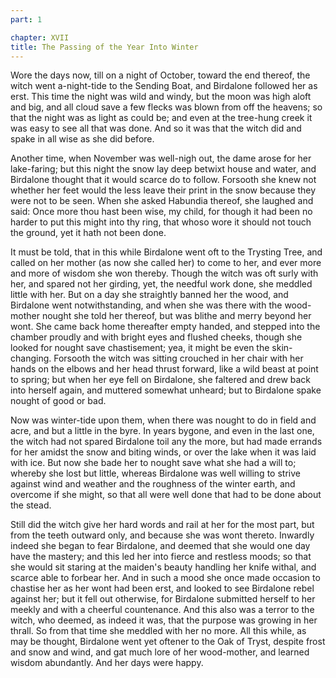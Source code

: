 ```yaml
---
part: 1

chapter: XVII
title: The Passing of the Year Into Winter
---
```


Wore the days now, till on a night of October, toward the end thereof, the witch went a-night-tide to the Sending Boat, and Birdalone followed her as erst. This time the night was wild and windy, but the moon was high aloft and big, and all cloud save a few flecks was blown from off the heavens; so that the night was as light as could be; and even at the tree-hung creek it was easy to see all that was done. And so it was that the witch did and spake in all wise as she did before.

Another time, when November was well-nigh out, the dame arose for her lake-faring; but this night the snow lay deep betwixt house and water, and Birdalone thought that it would scarce do to follow. Forsooth she knew not whether her feet would the less leave their print in the snow because they were not to be seen. When she asked Habundia thereof, she laughed and said: Once more thou hast been wise, my child, for though it had been no harder to put this might into thy ring, that whoso wore it should not touch the ground, yet it hath not been done.

It must be told, that in this while Birdalone went oft to the Trysting Tree, and called on her mother (as now she called her) to come to her, and ever more and more of wisdom she won thereby. Though the witch was oft surly with her, and spared not her girding, yet, the needful work done, she meddled little with her. But on a day she straightly banned her the wood, and Birdalone went notwithstanding, and when she was there with the wood-mother nought she told her thereof, but was blithe and merry beyond her wont. She came back home thereafter empty handed, and stepped into the chamber proudly and with bright eyes and flushed cheeks, though she looked for nought save chastisement; yea, it might be even the skin-changing. Forsooth the witch was sitting crouched in her chair with her hands on the elbows and her head thrust forward, like a wild beast at point to spring; but when her eye fell on Birdalone, she faltered and drew back into herself again, and muttered somewhat unheard; but to Birdalone spake nought of good or bad.

Now was winter-tide upon them, when there was nought to do in field and acre, and but a little in the byre. In years bygone, and even in the last one, the witch had not spared Birdalone toil any the more, but had made errands for her amidst the snow and biting winds, or over the lake when it was laid with ice. But now she bade her to nought save what she had a will to; whereby she lost but little, whereas Birdalone was well willing to strive against wind and weather and the roughness of the winter earth, and overcome if she might, so that all were well done that had to be done about the stead.

Still did the witch give her hard words and rail at her for the most part, but from the teeth outward only, and because she was wont thereto. Inwardly indeed she began to fear Birdalone, and deemed that she would one day have the mastery; and this led her into fierce and restless moods; so that she would sit staring at the maiden's beauty handling her knife withal, and scarce able to forbear her. And in such a mood she once made occasion to chastise her as her wont had been erst, and looked to see Birdalone rebel against her; but it fell out otherwise, for Birdalone submitted herself to her meekly and with a cheerful countenance. And this also was a terror to the witch, who deemed, as indeed it was, that the purpose was growing in her thrall. So from that time she meddled with her no more. All this while, as may be thought, Birdalone went yet oftener to the Oak of Tryst, despite frost and snow and wind, and gat much lore of her wood-mother, and learned wisdom abundantly. And her days were happy.
